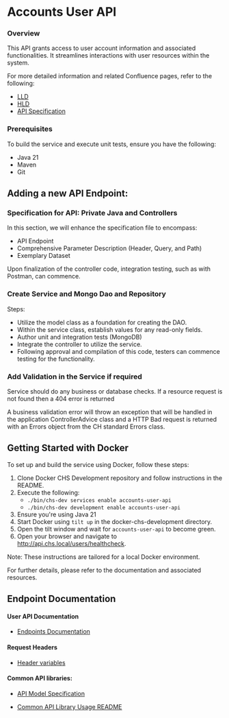 # Accounts User API

### Overview
This API grants access to user account information and associated functionalities. It streamlines interactions with user resources within the system. 

For more detailed information and related Confluence pages, refer to the following:

- [LLD](https://companieshouse.atlassian.net/wiki/spaces/IDV/pages/4443963495/accounts-user-api+LLD)
- [HLD](https://companieshouse.atlassian.net/wiki/spaces/IDV/pages/4441571350/accounts-user-api+API+HLD)
- [API Specification](https://companieshouse.atlassian.net/wiki/spaces/IDV/pages/4441571350/accounts-user-api+API+HLD)

### Prerequisites
To build the service and execute unit tests, ensure you have the following:
- Java 21
- Maven
- Git

## Adding a new API Endpoint:
### Specification for API: Private Java and Controllers
In this section, we will enhance the specification file to encompass:

- API Endpoint
- Comprehensive Parameter Description (Header, Query, and Path)
- Exemplary Dataset

Upon finalization of the controller code, integration testing, such as with Postman, can commence.

### Create Service and Mongo Dao and Repository 

Steps:

- Utilize the model class as a foundation for creating the DAO.
- Within the service class, establish values for any read-only fields.
- Author unit and integration tests (MongoDB) 
- Integrate the controller to utilize the service.
- Following approval and compilation of this code, testers can commence testing for the functionality.

### Add Validation in the Service if required

Service should do any business or database checks. If a resource request is not found then a 404 error is returned

A business validation error will throw an exception that will be handled in the application ControllerAdvice class and a HTTP Bad request is returned with an Errors object from the CH standard Errors class.

## Getting Started with Docker
To set up and build the service using Docker, follow these steps:

1. Clone Docker CHS Development repository and follow instructions in the README.
2. Execute the following:
   - `./bin/chs-dev services enable accounts-user-api`
   - `./bin/chs-dev development enable accounts-user-api` 
3. Ensure you're using Java 21 
4. Start Docker using `tilt up` in the docker-chs-development directory.
5.  Open the tilt window and wait for `accounts-user-api` to become green.
6. Open your browser and navigate to http://api.chs.local/users/healthcheck.

Note: These instructions are tailored for a local Docker environment.

For further details, please refer to the documentation and associated resources.

## Endpoint Documentation

#### User API Documentation

- [Endpoints Documentation](docs/endpoint-documentation.md)

#### Request Headers 

- [Header variables](./docs/header-variables.md)

#### Common API libraries: 


- [API Model Specification](docs/common-api-libraries-open-api.md)

- [Common API Library Usage README](docs/common-api-libraries-readme.md)
